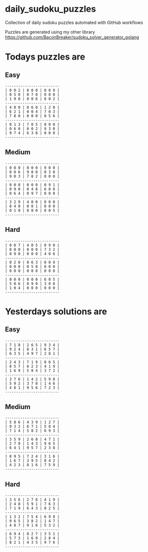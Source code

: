 
# daily_sudoku_puzzles 

Collection of daily sudoku puzzles automated with GitHub workflows 

Puzzles are generated using my other library https://github.com/BaconBreaker/sudoku_solver_generator_golang 
 

# Todays puzzles are 

## Easy 

```
-------------------------
| 0 0 2 | 8 0 0 | 0 0 9 | 
| 0 5 0 | 0 7 0 | 0 0 0 | 
| 1 9 0 | 0 0 6 | 0 0 2 | 
-------------------------
| 4 0 0 | 0 6 0 | 1 2 0 | 
| 6 2 1 | 0 0 4 | 7 0 3 | 
| 7 8 0 | 0 0 0 | 0 5 6 | 
-------------------------
| 0 1 3 | 7 0 5 | 8 0 0 | 
| 0 6 0 | 0 0 2 | 9 3 0 | 
| 9 7 4 | 6 3 8 | 0 0 0 | 
-------------------------
```
## Medium 

```
-------------------------
| 0 8 0 | 0 0 0 | 9 0 0 | 
| 0 0 6 | 9 0 0 | 0 3 0 | 
| 9 0 3 | 7 8 2 | 0 0 0 | 
-------------------------
| 0 0 0 | 0 0 0 | 0 9 1 | 
| 0 9 0 | 0 4 8 | 6 0 0 | 
| 0 6 4 | 0 9 7 | 0 0 0 | 
-------------------------
| 3 2 9 | 4 0 0 | 8 0 0 | 
| 8 4 0 | 0 0 1 | 0 0 0 | 
| 0 1 0 | 0 0 0 | 0 0 5 | 
-------------------------
```
## Hard 

```
-------------------------
| 0 0 7 | 4 0 5 | 0 9 0 | 
| 8 0 0 | 0 0 0 | 7 3 2 | 
| 0 9 0 | 0 0 0 | 4 0 6 | 
-------------------------
| 0 2 0 | 0 6 3 | 0 0 9 | 
| 0 0 0 | 0 5 0 | 0 0 0 | 
| 0 0 0 | 0 0 8 | 0 0 0 | 
-------------------------
| 0 0 0 | 0 0 0 | 6 0 5 | 
| 5 0 6 | 0 9 0 | 3 0 8 | 
| 1 0 4 | 0 0 0 | 0 0 0 | 
-------------------------
```
# Yesterdays solutions are 

## Easy 

```
-------------------------
| 7 1 8 | 2 6 5 | 9 3 4 | 
| 9 2 4 | 8 3 1 | 6 5 7 | 
| 6 3 5 | 4 9 7 | 2 8 1 | 
-------------------------
| 2 4 3 | 7 1 9 | 8 6 5 | 
| 8 5 7 | 6 2 3 | 4 1 9 | 
| 1 6 9 | 5 8 4 | 3 7 2 | 
-------------------------
| 3 7 6 | 1 4 2 | 5 9 8 | 
| 5 9 2 | 3 7 8 | 1 4 6 | 
| 4 8 1 | 9 5 6 | 7 2 3 | 
-------------------------
```
## Medium 

```
-------------------------
| 5 8 6 | 4 3 9 | 1 2 7 | 
| 9 3 2 | 6 7 1 | 5 8 4 | 
| 7 1 4 | 5 8 2 | 6 9 3 | 
-------------------------
| 3 5 9 | 2 6 8 | 4 7 1 | 
| 2 7 8 | 1 4 3 | 9 6 5 | 
| 6 4 1 | 9 5 7 | 2 3 8 | 
-------------------------
| 8 9 5 | 7 2 4 | 3 1 6 | 
| 1 6 7 | 3 9 5 | 8 4 2 | 
| 4 2 3 | 8 1 6 | 7 5 9 | 
-------------------------
```
## Hard 

```
-------------------------
| 3 5 6 | 2 7 8 | 4 1 9 | 
| 2 4 8 | 5 9 1 | 7 6 3 | 
| 7 1 9 | 6 4 3 | 8 2 5 | 
-------------------------
| 1 3 2 | 7 5 4 | 6 9 8 | 
| 9 6 5 | 3 8 2 | 1 4 7 | 
| 4 8 7 | 9 1 6 | 5 3 2 | 
-------------------------
| 6 9 4 | 8 2 7 | 3 5 1 | 
| 5 7 3 | 1 6 9 | 2 8 4 | 
| 8 2 1 | 4 3 5 | 9 7 6 | 
-------------------------
```
